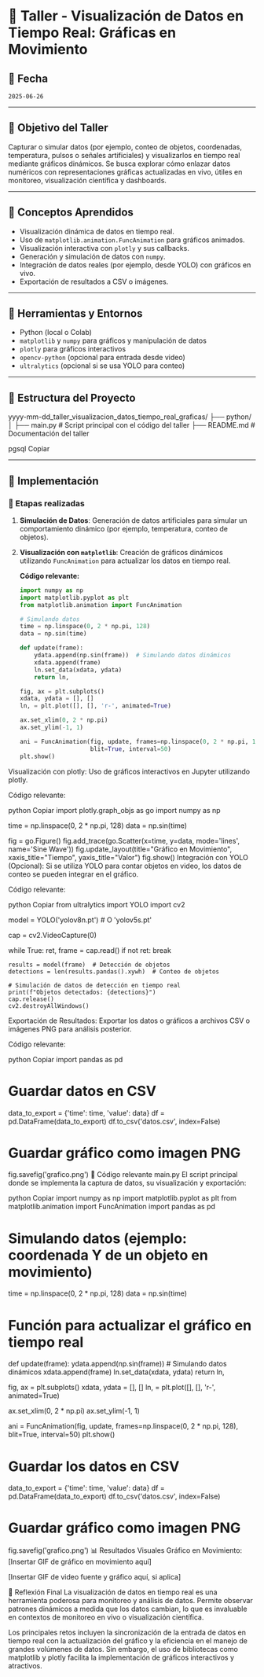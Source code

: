 # 🧪 Taller - Visualización de Datos en Tiempo Real: Gráficas en Movimiento

## 📅 Fecha
`2025-06-26`    

---

## 🎯 Objetivo del Taller

Capturar o simular datos (por ejemplo, conteo de objetos, coordenadas, temperatura, pulsos o señales artificiales) y visualizarlos en tiempo real mediante gráficos dinámicos. Se busca explorar cómo enlazar datos numéricos con representaciones gráficas actualizadas en vivo, útiles en monitoreo, visualización científica y dashboards.

---

## 🧠 Conceptos Aprendidos

- Visualización dinámica de datos en tiempo real.
- Uso de `matplotlib.animation.FuncAnimation` para gráficos animados.
- Visualización interactiva con `plotly` y sus callbacks.
- Generación y simulación de datos con `numpy`.
- Integración de datos reales (por ejemplo, desde YOLO) con gráficos en vivo.
- Exportación de resultados a CSV o imágenes.

---

## 🔧 Herramientas y Entornos

- Python (local o Colab)
- `matplotlib` y `numpy` para gráficos y manipulación de datos
- `plotly` para gráficos interactivos
- `opencv-python` (opcional para entrada desde video)
- `ultralytics` (opcional si se usa YOLO para conteo)

---

## 📁 Estructura del Proyecto

yyyy-mm-dd_taller_visualizacion_datos_tiempo_real_graficas/
├── python/
│ ├── main.py # Script principal con el código del taller
├── README.md # Documentación del taller

pgsql
Copiar

---

## 🧪 Implementación

### 🔹 Etapas realizadas

1. **Simulación de Datos**: Generación de datos artificiales para simular un comportamiento dinámico (por ejemplo, temperatura, conteo de objetos).
   
2. **Visualización con `matplotlib`**: Creación de gráficos dinámicos utilizando `FuncAnimation` para actualizar los datos en tiempo real.

   **Código relevante:**

   ```python
   import numpy as np
   import matplotlib.pyplot as plt
   from matplotlib.animation import FuncAnimation

   # Simulando datos
   time = np.linspace(0, 2 * np.pi, 128)
   data = np.sin(time)

   def update(frame):
       ydata.append(np.sin(frame))  # Simulando datos dinámicos
       xdata.append(frame)
       ln.set_data(xdata, ydata)
       return ln,

   fig, ax = plt.subplots()
   xdata, ydata = [], []
   ln, = plt.plot([], [], 'r-', animated=True)

   ax.set_xlim(0, 2 * np.pi)
   ax.set_ylim(-1, 1)

   ani = FuncAnimation(fig, update, frames=np.linspace(0, 2 * np.pi, 128),
                       blit=True, interval=50)
   plt.show()
Visualización con plotly: Uso de gráficos interactivos en Jupyter utilizando plotly.

Código relevante:

python
Copiar
import plotly.graph_objs as go
import numpy as np

time = np.linspace(0, 2 * np.pi, 128)
data = np.sin(time)

fig = go.Figure()
fig.add_trace(go.Scatter(x=time, y=data, mode='lines', name='Sine Wave'))
fig.update_layout(title="Gráfico en Movimiento",
                  xaxis_title="Tiempo",
                  yaxis_title="Valor")
fig.show()
Integración con YOLO (Opcional): Si se utiliza YOLO para contar objetos en video, los datos de conteo se pueden integrar en el gráfico.

Código relevante:

python
Copiar
from ultralytics import YOLO
import cv2

model = YOLO('yolov8n.pt')  # O 'yolov5s.pt'

cap = cv2.VideoCapture(0)

while True:
    ret, frame = cap.read()
    if not ret:
        break

    results = model(frame)  # Detección de objetos
    detections = len(results.pandas().xywh)  # Conteo de objetos

    # Simulación de datos de detección en tiempo real
    print(f"Objetos detectados: {detections}")
    cap.release()
    cv2.destroyAllWindows()
Exportación de Resultados: Exportar los datos o gráficos a archivos CSV o imágenes PNG para análisis posterior.

Código relevante:

python
Copiar
import pandas as pd

# Guardar datos en CSV
data_to_export = {'time': time, 'value': data}
df = pd.DataFrame(data_to_export)
df.to_csv('datos.csv', index=False)

# Guardar gráfico como imagen PNG
fig.savefig('grafico.png')
🔹 Código relevante
main.py
El script principal donde se implementa la captura de datos, su visualización y exportación:

python
Copiar
import numpy as np
import matplotlib.pyplot as plt
from matplotlib.animation import FuncAnimation
import pandas as pd

# Simulando datos (ejemplo: coordenada Y de un objeto en movimiento)
time = np.linspace(0, 2 * np.pi, 128)
data = np.sin(time)

# Función para actualizar el gráfico en tiempo real
def update(frame):
    ydata.append(np.sin(frame))  # Simulando datos dinámicos
    xdata.append(frame)
    ln.set_data(xdata, ydata)
    return ln,

fig, ax = plt.subplots()
xdata, ydata = [], []
ln, = plt.plot([], [], 'r-', animated=True)

ax.set_xlim(0, 2 * np.pi)
ax.set_ylim(-1, 1)

ani = FuncAnimation(fig, update, frames=np.linspace(0, 2 * np.pi, 128),
                    blit=True, interval=50)
plt.show()

# Guardar los datos en CSV
data_to_export = {'time': time, 'value': data}
df = pd.DataFrame(data_to_export)
df.to_csv('datos.csv', index=False)

# Guardar gráfico como imagen PNG
fig.savefig('grafico.png')
📊 Resultados Visuales
Gráfico en Movimiento:
[Insertar GIF de gráfico en movimiento aquí]

[Insertar GIF de video fuente y gráfico aquí, si aplica]

💬 Reflexión Final
La visualización de datos en tiempo real es una herramienta poderosa para monitoreo y análisis de datos. Permite observar patrones dinámicos a medida que los datos cambian, lo que es invaluable en contextos de monitoreo en vivo o visualización científica.

Los principales retos incluyen la sincronización de la entrada de datos en tiempo real con la actualización del gráfico y la eficiencia en el manejo de grandes volúmenes de datos. Sin embargo, el uso de bibliotecas como matplotlib y plotly facilita la implementación de gráficos interactivos y atractivos.